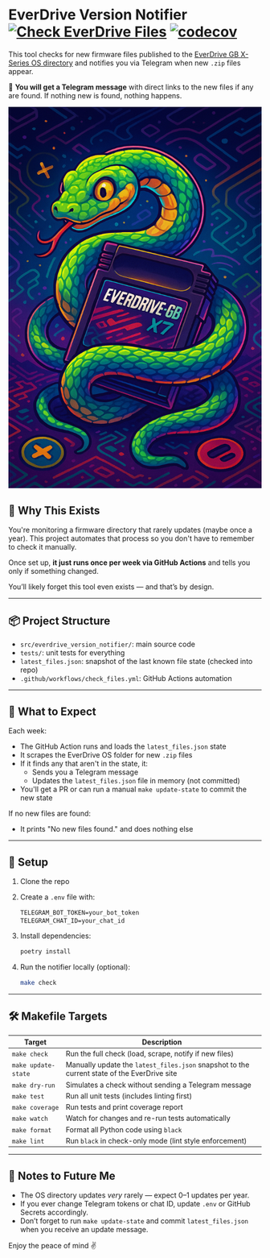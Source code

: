# EverDrive Version Notifier [![Check EverDrive Files](https://github.com/simeg/everdrive-version-notifier/actions/workflows/check_files.yml/badge.svg)](https://github.com/simeg/everdrive-version-notifier/actions/workflows/check_files.yml) [![codecov](https://codecov.io/github/simeg/everdrive-version-notifier/graph/badge.svg?token=MTOQDKOIUV)](https://codecov.io/github/simeg/everdrive-version-notifier)

This tool checks for new firmware files published to the [EverDrive GB X-Series OS directory](https://krikzz.com/pub/support/everdrive-gb/x-series/OS/) and notifies you via Telegram when new `.zip` files appear.  

🔔 **You will get a Telegram message** with direct links to the new files if any are found. If nothing new is found, nothing happens.

![Python Hugging Everdrive](python_hugging_everdrive.png)

## 🤔 Why This Exists

You're monitoring a firmware directory that rarely updates (maybe once a year). This project automates that process so you don't have to remember to check it manually.

Once set up, **it just runs once per week via GitHub Actions** and tells you only if something changed.

You’ll likely forget this tool even exists — and that’s by design.

---

## 📦 Project Structure

- `src/everdrive_version_notifier/`: main source code
- `tests/`: unit tests for everything
- `latest_files.json`: snapshot of the last known file state (checked into repo)
- `.github/workflows/check_files.yml`: GitHub Actions automation

---

## 🧠 What to Expect

Each week:
- The GitHub Action runs and loads the `latest_files.json` state
- It scrapes the EverDrive OS folder for new `.zip` files
- If it finds any that aren't in the state, it:
  - Sends you a Telegram message
  - Updates the `latest_files.json` file in memory (not committed)
- You'll get a PR or can run a manual `make update-state` to commit the new state

If no new files are found:
- It prints "No new files found." and does nothing else

---

## 🚀 Setup

1. Clone the repo  
2. Create a `.env` file with:

   ```
   TELEGRAM_BOT_TOKEN=your_bot_token
   TELEGRAM_CHAT_ID=your_chat_id
   ```

3. Install dependencies:

   ```bash
   poetry install
   ```

4. Run the notifier locally (optional):

   ```bash
   make check
   ```

---

## 🛠️ Makefile Targets

| Target             | Description |
|--------------------|-------------|
| `make check`       | Run the full check (load, scrape, notify if new files) |
| `make update-state`| Manually update the `latest_files.json` snapshot to the current state of the EverDrive site |
| `make dry-run`     | Simulates a check without sending a Telegram message |
| `make test`        | Run all unit tests (includes linting first) |
| `make coverage`    | Run tests and print coverage report |
| `make watch`       | Watch for changes and re-run tests automatically |
| `make format`      | Format all Python code using `black` |
| `make lint`        | Run `black` in check-only mode (lint style enforcement) |

---

## 📎 Notes to Future Me

- The OS directory updates *very* rarely — expect 0–1 updates per year.
- If you ever change Telegram tokens or chat ID, update `.env` or GitHub Secrets accordingly.
- Don’t forget to run `make update-state` and commit `latest_files.json` when you receive an update message.

Enjoy the peace of mind ✌️
